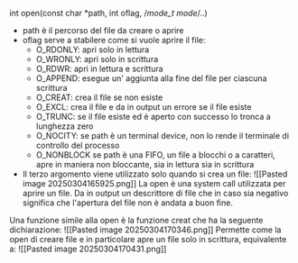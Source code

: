 int open(const char *path, int oflag, /*mode_t mode*/..) 
- path è il percorso del file da creare o aprire
- oflag serve a stabilere come si vuole aprire il file:
    -  O_RDONLY: apri solo in lettura
    -  O_WRONLY: apri solo in scrittura
    -  O_RDWR: apri in lettura e scrittura
    - O_APPEND: esegue un' aggiunta alla fine del file per ciascuna scrittura
    - O_CREAT: crea il file se non esiste
    - O_EXCL:  crea il file e da in output un errore se il file esiste
    - O_TRUNC: se il file esiste ed è aperto con successo lo tronca a lunghezza zero
    - O_NOCITY: se path è un terminal device, non lo rende il terminale di controllo del processo
    - O_NONBLOCK se path è una FIFO, un file a blocchi o a caratteri, apre in maniera non bloccante, sia in lettura sia in scrittura
- Il terzo argomento viene utilizzato solo quando si crea un file:
   ![[Pasted image 20250304165925.png]]
La open è una system call utilizzata per aprire un file. Da in output un descrittore di file che in caso sia negativo significa che l'apertura del file non è andata a buon fine.

Una funzione simile alla open è la funzione creat che ha la seguente dichiarazione:
![[Pasted image 20250304170346.png]]
Permette come la open di creare file e in particolare apre un file solo in scrittura, equivalente a:
![[Pasted image 20250304170431.png]]

